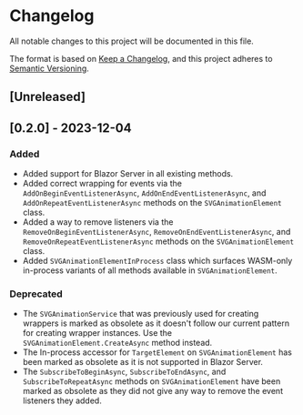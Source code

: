 # Changelog
All notable changes to this project will be documented in this file.

The format is based on [Keep a Changelog](https://keepachangelog.com/en/1.0.0/),
and this project adheres to [Semantic Versioning](https://semver.org/spec/v2.0.0.html).

## [Unreleased]

## [0.2.0] - 2023-12-04
### Added
- Added support for Blazor Server in all existing methods.
- Added correct wrapping for events via the `AddOnBeginEventListenerAsync`, `AddOnEndEventListenerAsync`, and `AddOnRepeatEventListenerAsync` methods on the `SVGAnimationElement` class.
- Added a way to remove listeners via the `RemoveOnBeginEventListenerAsync`, `RemoveOnEndEventListenerAsync`, and `RemoveOnRepeatEventListenerAsync` methods on the `SVGAnimationElement` class.
- Added `SVGAnimationElementInProcess` class which surfaces WASM-only in-process variants of all methods available in `SVGAnimationElement`.
### Deprecated
- The `SVGAnimationService` that was previously used for creating wrappers is marked as obsolete as it doesn't follow our current pattern for creating wrapper instances. Use the `SVGAnimationElement.CreateAsync` method instead.
- The In-process accessor for `TargetElement` on `SVGAnimationElement` has been marked as obsolete as it is not supported in Blazor Server.
- The `SubscribeToBeginAsync`, `SubscribeToEndAsync`, and `SubscribeToRepeatAsync` methods on `SVGAnimationElement` have been marked as obsolete as they did not give any way to remove the event listeners they added.
